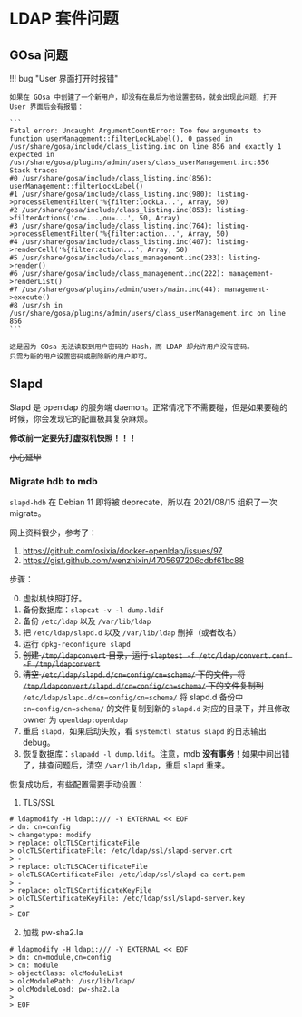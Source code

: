# LDAP 套件问题

## GOsa 问题

!!! bug "User 界面打开时报错"

    如果在 GOsa 中创建了一个新用户，却没有在最后为他设置密码，就会出现此问题，打开 User 界面后会有报错：

    ```
    Fatal error: Uncaught ArgumentCountError: Too few arguments to function userManagement::filterLockLabel(), 0 passed in /usr/share/gosa/include/class_listing.inc on line 856 and exactly 1 expected in /usr/share/gosa/plugins/admin/users/class_userManagement.inc:856
    Stack trace:
    #0 /usr/share/gosa/include/class_listing.inc(856): userManagement::filterLockLabel()
    #1 /usr/share/gosa/include/class_listing.inc(980): listing->processElementFilter('%{filter:lockLa...', Array, 50)
    #2 /usr/share/gosa/include/class_listing.inc(853): listing->filterActions('cn=...,ou=...', 50, Array)
    #3 /usr/share/gosa/include/class_listing.inc(764): listing->processElementFilter('%{filter:action...', Array, 50)
    #4 /usr/share/gosa/include/class_listing.inc(407): listing->renderCell('%{filter:action...', Array, 50)
    #5 /usr/share/gosa/include/class_management.inc(233): listing->render()
    #6 /usr/share/gosa/include/class_management.inc(222): management->renderList()
    #7 /usr/share/gosa/plugins/admin/users/main.inc(44): management->execute()
    #8 /usr/sh in /usr/share/gosa/plugins/admin/users/class_userManagement.inc on line 856
    ```

    这是因为 GOsa 无法读取到用户密码的 Hash，而 LDAP 却允许用户没有密码。
    只需为新的用户设置密码或删除新的用户即可。

## Slapd

Slapd 是 openldap 的服务端 daemon。正常情况下不需要碰，但是如果要碰的时候，你会发现它的配置极其复杂麻烦。

**修改前一定要先打虚拟机快照！！！**

~~小心延毕~~

### Migrate hdb to mdb

`slapd-hdb` 在 Debian 11 即将被 deprecate，所以在 2021/08/15 组织了一次 migrate。

网上资料很少，参考了：

1. <https://github.com/osixia/docker-openldap/issues/97>
2. <https://gist.github.com/wenzhixin/4705697206cdbf61bc88>

步骤：

0. 虚拟机快照打好。
1. 备份数据库：`slapcat -v -l dump.ldif`
2. 备份 `/etc/ldap` 以及 `/var/lib/ldap`
3. 把 `/etc/ldap/slapd.d` 以及 `/var/lib/ldap` 删掉（或者改名）
4. 运行 `dpkg-reconfigure slapd`
5. ~~创建 `/tmp/ldapconvert` 目录，运行 `slaptest -f /etc/ldap/convert.conf -F /tmp/ldapconvert`~~
6. ~~清空 `/etc/ldap/slapd.d/cn=config/cn=schema/` 下的文件，将 `/tmp/ldapconvert/slapd.d/cn=config/cn=schema/` 下的文件复制到 `/etc/ldap/slapd.d/cn=config/cn=schema/`~~ 将 slapd.d 备份中 `cn=config/cn=schema/` 的文件复制到新的 `slapd.d` 对应的目录下，并且修改 owner 为 `openldap:openldap` 
7. 重启 `slapd`，如果启动失败，看 `systemctl status slapd` 的日志输出 debug。
8. 恢复数据库：`slapadd -l dump.ldif`。注意，mdb **没有事务**！如果中间出错了，排查问题后，清空 `/var/lib/ldap`，重启 `slapd` 重来。

恢复成功后，有些配置需要手动设置：

1. TLS/SSL

```
# ldapmodify -H ldapi:/// -Y EXTERNAL << EOF
> dn: cn=config
> changetype: modify
> replace: olcTLSCertificateFile
> olcTLSCertificateFile: /etc/ldap/ssl/slapd-server.crt
> -
> replace: olcTLSCACertificateFile
> olcTLSCACertificateFile: /etc/ldap/ssl/slapd-ca-cert.pem
> -
> replace: olcTLSCertificateKeyFile
> olcTLSCertificateKeyFile: /etc/ldap/ssl/slapd-server.key
>
> EOF
```

2. 加载 pw-sha2.la

```
# ldapmodify -H ldapi:/// -Y EXTERNAL << EOF
> dn: cn=module,cn=config
> cn: module
> objectClass: olcModuleList
> olcModulePath: /usr/lib/ldap/
> olcModuleLoad: pw-sha2.la
>
> EOF
```
